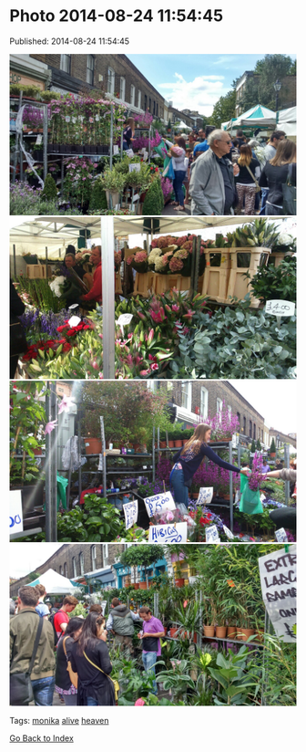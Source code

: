 
# Photo 2014-08-24 11:54:45

Published: 2014-08-24 11:54:45

![](95632345917-0.jpg)
![](95632345917-1.jpg)
![](95632345917-2.jpg)
![](95632345917-3.jpg)

Tags: [monika](tag-monika.md) [alive](tag-alive.md) [heaven](tag-heaven.md)

[Go Back to Index](index.md)
